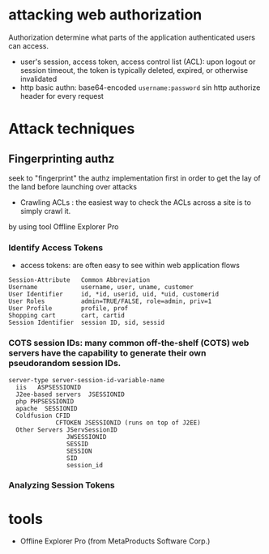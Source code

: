 # attacking web authorization

Authorization determine what parts of the application authenticated users can access.

* user's session, access token, access control list (ACL): upon logout or session timeout, the token is typically deleted, expired, or otherwise invalidated
* http basic authn: base64-encoded `username:password` sin http authorize header for every request

# Attack techniques

## Fingerprinting authz

seek to "fingerprint" the authz implementation first in order to get the lay of the land before launching over attacks

* Crawling ACLs :  the easiest way to check the ACLs across a site is to simply crawl it.

by using tool Offline Explorer Pro

### Identify Access Tokens

* access tokens: are often easy to see within web application flows
```
Session-Attribute   Common Abbreviation
Username            username, user, uname, customer
User Identifier     id, *id, userid, uid, *uid, customerid
User Roles          admin=TRUE/FALSE, role=admin, priv=1
User Profile        profile, prof
Shopping cart       cart, cartid
Session Identifier  session ID, sid, sessid
```

### COTS session IDs: many common off-the-shelf (COTS) web servers have the capability to generate their own pseudorandom session IDs.
```
server-type server-session-id-variable-name
  iis   ASPSESSIONID
  J2ee-based servers  JSESSIONID
  php PHPSESSIONID
  apache  SESSIONID
  Coldfusion CFID
             CFTOKEN JSESSIONID (runs on top of J2EE)
  Other Servers JServSessionID
                JWSESSIONID
                SESSID
                SESSION
                SID
                session_id
```
### Analyzing Session Tokens


# tools

* Offline Explorer Pro (from MetaProducts Software Corp.)
